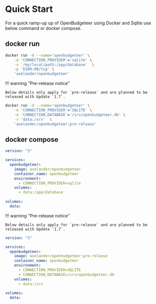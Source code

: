 ﻿# Quick Start

For a quick ramp-up up of OpenBudgeteer using Docker and Sqlite use below command or docker compose.

## docker run

```bash
docker run -d --name='openbudgeteer' \
    -e 'CONNECTION_PROVIDER'='sqlite' \
    -v '/my/local/path:/app/database'  \
    -p '6100:80/tcp' \
    'axelander/openbudgeteer'
```

!!! warning "Pre-release notice"

    Below details only apply for `pre-release` and are planned to be released with Update `1.7`.

```bash
docker run -d --name='openbudgeteer' \
    -e 'CONNECTION_PROVIDER'='SQLITE' \
    -e 'CONNECTION_DATABASE'='/srv/openbudgeteer.db' \
    -v 'data:/srv'  \
    'axelander/openbudgeteer:pre-release'
```

## docker compose

```yml
version: "3"

services:
  openbudgeteer:
    image: axelander/openbudgeteer
    container_name: openbudgeteer
    environment:
      - CONNECTION_PROVIDER=sqlite
    volumes:
      - data:/app/database
        
volumes:
  data:
```

!!! warning "Pre-release notice"

    Below details only apply for `pre-release` and are planned to be released with Update `1.7`.

```yml
version: "3"

services:
  openbudgeteer:
    image: axelander/openbudgeteer:pre-release
    container_name: openbudgeteer
    environment:
      - CONNECTION_PROVIDER=SQLITE
      - CONNECTION_DATABASE=/srv/openbudgeteer.db
    volumes:
      - data:/srv
        
volumes:
  data:
```
